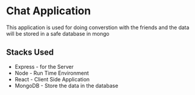 # Chat Application

<p> This application is used for doing converstion with the friends and the data will be stored in a safe database in mongo</p>

## Stacks Used

<ul>
<li>Express - for the Server </li>
<li>Node - Run Time Environment</li>
<li>React - Client Side Application</li>
<li>MongoDB - Store the data in the database</li>
</ul>
